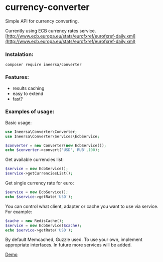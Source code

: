 # currency-converter
Simple API for currency converting.

Currently using ECB currency rates service.
[http://www.ecb.europa.eu/stats/eurofxref/eurofxref-daily.xml](http://www.ecb.europa.eu/stats/eurofxref/eurofxref-daily.xml)

### Instalation:
```composer require ineersa/converter```

### Features:
* results caching
* easy to extend
* fast?

### Examples of usage:

Basic usage:
```php
use Ineersa\Converter\Converter;
use Ineersa\Converter\Services\EcbService;

$converter = new Converter(new EcbService());
echo $converter->convert('USD','RUB',100);
```

Get available currencies list:
```php
$service = new EcbService();
$service->getCurrenciesList();
```

Get single currency rate for euro:
```php
$service = new EcbService();
echo $service->getRate('USD');
```

You can control what client, adapter or cache you want to use via service. For example:
```php
$cache = new RedisCache();
$service = new EcbService($cache);
echo $service->getRate('USD');
```

By default Memcached, Guzzle used. To use your own, implement appropriate interfaces.
In future more services will be added.

[Demo](http://currency.ineersa.me)
